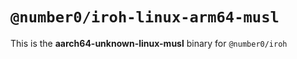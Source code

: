 # `@number0/iroh-linux-arm64-musl`

This is the **aarch64-unknown-linux-musl** binary for `@number0/iroh`
